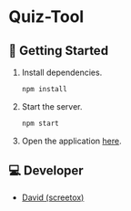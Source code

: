 # Quiz-Tool

## &#128195; Getting Started
1. Install dependencies.
    ```bash
    npm install
    ```
2. Start the server.
    ```bash
    npm start
    ```
3. Open the application [here](http://localhost:3000/).


## &#128187; Developer
- [David (screetox)](https://github.com/screetox)
